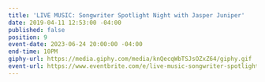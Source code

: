 ```yaml
---
title: 'LIVE MUSIC: Songwriter Spotlight Night with Jasper Juniper'
date: 2019-04-11 12:53:00 -04:00
published: false
position: 9
event-date: 2023-06-24 20:00:00 -04:00
end-time: 10PM
giphy-url: https://media.giphy.com/media/knQecqWbTSJsOZxZ64/giphy.gif
event-url: https://www.eventbrite.com/e/live-music-songwriter-spotlight-night-with-jasper-juniper-tickets-638360231637
---
```


